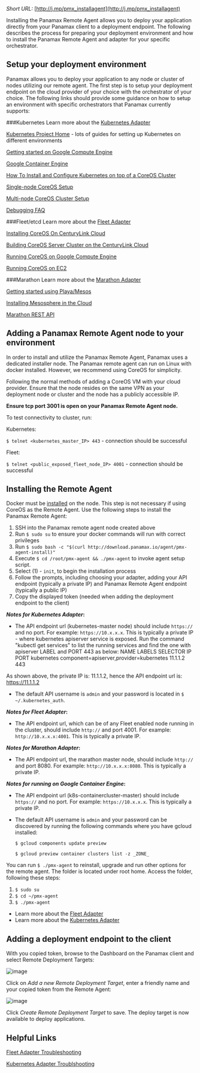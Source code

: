 _Short URL:_ [http://j.mp/pmx_installagent](http://j.mp/pmx_installagent)

Installing the Panamax Remote Agent allows you to deploy your application directly from your Panamax client to a deployment endpoint. The following describes the process for preparing your deployment environment and how to install the Panamax Remote Agent and adapter for your specific orchestrator.

## Setup your deployment environment
Panamax allows you to deploy your application to any node or cluster of nodes utilizing our remote agent. The first step is to setup your deployment endpoint on the cloud provider of your choice with the orchestrator of your choice. The following links should provide some guidance on how to setup an environment with specific orchestrators that Panamax currently supports:

###Kubernetes
Learn more about the [Kubernetes Adapter](https://github.com/CenturyLinkLabs/panamax-ui/wiki/Kubernetes-Adapter)

[Kubernetes Project Home](https://github.com/GoogleCloudPlatform/kubernetes/) - lots of guides for setting up Kubernetes on different environments

[Getting started on Google Compute Engine](https://github.com/GoogleCloudPlatform/kubernetes/blob/master/docs/getting-started-guides/gce.md)

[Google Container Engine](https://cloud.google.com/container-engine/)

[How To Install and Configure Kubernetes on top of a CoreOS Cluster](https://www.digitalocean.com/community/tutorials/how-to-install-and-configure-kubernetes-on-top-of-a-coreos-cluster)

[Single-node CoreOS Setup](https://github.com/GoogleCloudPlatform/kubernetes/blob/master/docs/getting-started-guides/coreos/coreos_cloud_config.md)

[Multi-node CoreOS Cluster Setup](https://github.com/GoogleCloudPlatform/kubernetes/blob/master/docs/getting-started-guides/coreos/coreos_cloud_config.md)

[Debugging FAQ](https://github.com/GoogleCloudPlatform/kubernetes/wiki/Debugging-FAQ)

###Fleet/etcd
Learn more about the [Fleet Adapter](https://github.com/CenturyLinkLabs/panamax-ui/wiki/Fleet-Adapter)

[Installing CoreOS On CenturyLink Cloud](http://www.centurylinklabs.com/tutorials/openstack/installing-coreos/)

[Building CoreOS Server Cluster on the CenturyLink Cloud](https://t3n.zendesk.com/entries/47064274-Building-CoreOS-Server-Cluster-on-the-CenturyLink-Cloud)

[Running CoreOS on Google Compute Engine](https://coreos.com/docs/running-coreos/cloud-providers/google-compute-engine/)

[Running CoreOS on EC2](https://coreos.com/docs/running-coreos/cloud-providers/ec2/)

###Marathon
Learn more about the [Marathon Adapter](https://github.com/CenturyLinkLabs/panamax-ui/wiki/Marathon-Adapter)

[Getting started using Playa/Mesos](http://mesosphere.com/docs/getting-started/developer/vm-install/)

[Installing Mesosphere in the Cloud](https://www.digitalocean.com/community/tutorials/how-to-configure-a-production-ready-mesosphere-cluster-on-ubuntu-14-04)

[Marathon REST API](http://mesosphere.github.io/marathon/docs/rest-api.html)

## Adding a Panamax Remote Agent node to your environment
In order to install and utilize the Panamax Remote Agent, Panamax uses a dedicated installer node. The Panamax remote agent can run on Linux with docker installed. However, we recommend using CoreOS for simplicity. 

Following the normal methods of adding a CoreOS VM with your cloud provider. Ensure that the node resides on the same VPN as your deployment node or cluster and the node has a publicly accessible IP.

**Ensure tcp port 3001 is open on your Panamax Remote Agent node.**

To test connectivity to cluster, run:

Kubernetes:

``$ telnet <kubernetes_master_IP> 443`` - connection should be successful

Fleet:

``$ telnet <public_exposed_fleet_node_IP> 4001`` - connection should be successful

## Installing the Remote Agent
Docker must be [installed](https://docs.docker.com/installation/#installation) on the node. This step is not necessary if using CoreOS as the Remote Agent. Use the following steps to install the Panamax Remote Agent:

1. SSH into the Panamax remote agent node created above
2. Run ``$ sudo su`` to ensure your docker commands will run with correct privileges
3. Run ``$ sudo bash -c "$(curl http://download.panamax.io/agent/pmx-agent-install)"`` 
4. Execute ``$ cd /root/pmx-agent && ./pmx-agent`` to invoke agent setup script.
4. Select (1) - `init`, to begin the installation process
5. Follow the prompts, including choosing your adapter, adding your API endpoint (typically a private IP) and Panamax Remote Agent endpoint (typically a public IP)
6. Copy the displayed token (needed when adding the deployment endpoint to the client)

**_Notes for Kubernetes Adapter_:**
 
- The API endpoint url (kubernetes-master node) should include `https://` and no port. For example: `https://10.x.x.x`. This is typically a private IP - where kubernetes apiserver service is exposed. Run the command "kubectl get services" to list the running services and find the one with apiserver LABEL and PORT 443 as below:
NAME                LABELS                                    SELECTOR            IP                  PORT
kubernetes          component=apiserver,provider=kubernetes   <none>              11.1.1.2            443

As shown above, the private IP is: 11.1.1.2, hence the API endpoint url is: https://11.1.1.2

- The default API username is `admin` and your password is located in `$ ~/.kubernetes_auth`.

**_Notes for Fleet Adapter_:**
 
- The API endpoint url, which can be of any Fleet enabled node running in the cluster, should include `http://` and port 4001. For example: `http://10.x.x.x:4001`. This is typically a private IP.

**_Notes for Marathon Adapter_:**

- The API endpoint url, the marathon master node, should include `http://` and port 8080. For example: `http://10.x.x.x:8080`. This is typically a private IP.

**_Notes for running on Google Container Engine_:**

- The API endpoint url (k8s-containercluster-master) should include `https://` and no port. For example: `https://10.x.x.x`. This is typically a private IP.
- The default API username is `admin` and your password can be discovered by running the following commands where you have gcloud installed:

     `$ gcloud components update preview`

     `$ gcloud preview container clusters list -z _ZONE_`

You can run ``$ ./pmx-agent`` to reinstall, upgrade and run other options for the remote agent. The folder is located under root home. Access the folder, following these steps:

1. ``$ sudo su``
2. ``$ cd ~/pmx-agent``
3. ``$ ./pmx-agent``

* Learn more about the [Fleet Adapter](https://github.com/CenturyLinkLabs/panamax-ui/wiki/Fleet-Adapter)
* Learn more about the [Kubernetes Adapter](https://github.com/CenturyLinkLabs/panamax-ui/wiki/Kubernetes-Adapter)

## Adding a deployment endpoint to the client
With you copied token, browse to the Dashboard on the Panamax client and select Remote Deployment Targets:

![image](http://panamax.ca.tier3.io/panamax_ui_wiki_screens/Remote_target-dashboard.png)

Click on _Add a new Remote Deployment Target_, enter a friendly name and your copied token from the Remote Agent:

![image](http://panamax.ca.tier3.io/panamax_ui_wiki_screens/Add_target.png)

Click _Create Remote Deployment Target_ to save. The deploy target is now available to deploy applications.

## Helpful Links
[Fleet Adapter Troubleshooting](https://github.com/CenturyLinkLabs/panamax-ui/wiki/Fleet-Adapter-Troubleshooting)

[Kubernetes Adapter Troublshooting](https://github.com/CenturyLinkLabs/panamax-ui/wiki/Kubernetes-Adapter-Troubleshooting)